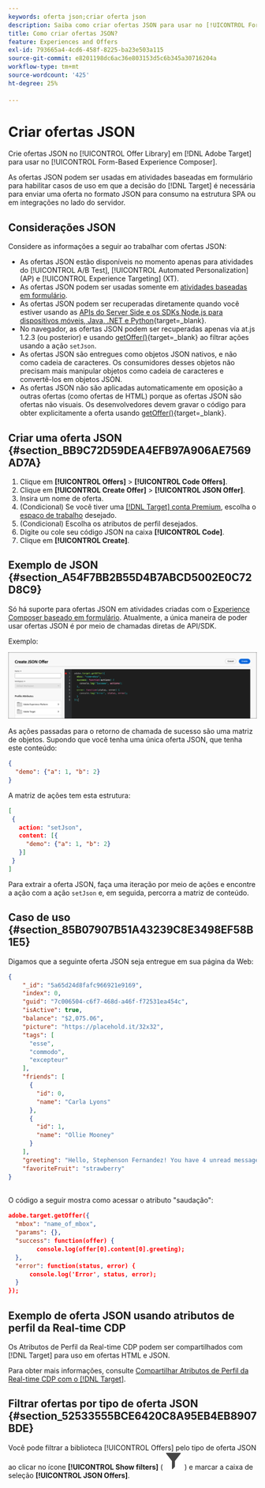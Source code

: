 ```yaml
---
keywords: oferta json;criar oferta json
description: Saiba como criar ofertas JSON para usar no [!UICONTROL Form-Based Experience Composer].
title: Como criar ofertas JSON?
feature: Experiences and Offers
exl-id: 793665a4-4cd6-458f-8225-ba23e503a115
source-git-commit: e8201198dc6ac36e803153d5c6b345a30716204a
workflow-type: tm+mt
source-wordcount: '425'
ht-degree: 25%

---
```


# Criar ofertas JSON

Crie ofertas JSON no [!UICONTROL Offer Library] em [!DNL Adobe Target] para usar no [!UICONTROL Form-Based Experience Composer].

As ofertas JSON podem ser usadas em atividades baseadas em formulário para habilitar casos de uso em que a decisão do [!DNL Target] é necessária para enviar uma oferta no formato JSON para consumo na estrutura SPA ou em integrações no lado do servidor.

## Considerações JSON

Considere as informações a seguir ao trabalhar com ofertas JSON:

* As ofertas JSON estão disponíveis no momento apenas para atividades do [!UICONTROL A/B Test], [!UICONTROL Automated Personalization] (AP) e [!UICONTROL Experience Targeting] (XT).
* As ofertas JSON podem ser usadas somente em [atividades baseadas em formulário](/help/main/c-experiences/form-experience-composer.md).
* As ofertas JSON podem ser recuperadas diretamente quando você estiver usando as [APIs do Server Side e os SDKs Node.js para dispositivos móveis, Java, .NET e Python](https://experienceleague.adobe.com/en/docs/target-dev/developer/server-side/server-side-overview){target=_blank}.
* No navegador, as ofertas JSON podem ser recuperadas apenas via at.js 1.2.3 (ou posterior) e usando [getOffer()](https://experienceleague.adobe.com/en/docs/target-dev/developer/client-side/at-js-implementation/functions-overview/adobe-target-getoffer){target=_blank} ao filtrar ações usando a ação `setJson`.
* As ofertas JSON são entregues como objetos JSON nativos, e não como cadeia de caracteres. Os consumidores desses objetos não precisam mais manipular objetos como cadeia de caracteres e convertê-los em objetos JSON.
* As ofertas JSON não são aplicadas automaticamente em oposição a outras ofertas (como ofertas de HTML) porque as ofertas JSON são ofertas não visuais. Os desenvolvedores devem gravar o código para obter explicitamente a oferta usando [getOffer()](https://experienceleague.adobe.com/en/docs/target-dev/developer/client-side/at-js-implementation/functions-overview/adobe-target-getoffer){target=_blank}.

## Criar uma oferta JSON {#section_BB9C72D59DEA4EFB97A906AE7569AD7A}

1. Clique em **[!UICONTROL Offers]** > **[!UICONTROL Code Offers]**.
1. Clique em **[!UICONTROL Create Offer]** > **[!UICONTROL JSON Offer]**.
1. Insira um nome de oferta.
1. (Condicional) Se você tiver uma [[!DNL Target] conta Premium](/help/main/c-intro/intro.md#premium), escolha o [espaço de trabalho](/help/main/administrating-target/c-user-management/property-channel/property-channel.md#workspace) desejado.
1. (Condicional) Escolha os atributos de perfil desejados.
1. Digite ou cole seu código JSON na caixa **[!UICONTROL Code]**.
1. Clique em **[!UICONTROL Create]**.

## Exemplo de JSON {#section_A54F7BB2B55D4B7ABCD5002E0C72D8C9}

Só há suporte para ofertas JSON em atividades criadas com o [Experience Composer baseado em formulário](/help/main/c-experiences/form-experience-composer.md). Atualmente, a única maneira de poder usar ofertas JSON é por meio de chamadas diretas de API/SDK.

Exemplo:

![Caixa de diálogo Criar oferta JSON](/help/main/c-experiences/c-manage-content/assets/json-example.png)

As ações passadas para o retorno de chamada de sucesso são uma matriz de objetos. Supondo que você tenha uma única oferta JSON, que tenha este conteúdo:

```json
{ 
  "demo": {"a": 1, "b": 2} 
}
```

A matriz de ações tem esta estrutura:

```json
[ 
 { 
   action: "setJson", 
   content: [{ 
     "demo": {"a": 1, "b": 2} 
   }] 
 }  
]
```

Para extrair a oferta JSON, faça uma iteração por meio de ações e encontre a ação com a ação `setJson` e, em seguida, percorra a matriz de conteúdo.

## Caso de uso {#section_85B07907B51A43239C8E3498EF58B1E5}

Digamos que a seguinte oferta JSON seja entregue em sua página da Web:

```json
{ 
    "_id": "5a65d24d8fafc966921e9169", 
    "index": 0, 
    "guid": "7c006504-c6f7-468d-a46f-f72531ea454c", 
    "isActive": true, 
    "balance": "$2,075.06", 
    "picture": "https://placehold.it/32x32", 
    "tags": [ 
      "esse", 
      "commodo", 
      "excepteur"
    ], 
    "friends": [ 
      { 
        "id": 0, 
        "name": "Carla Lyons" 
      }, 
      { 
        "id": 1, 
        "name": "Ollie Mooney" 
      } 
    ], 
    "greeting": "Hello, Stephenson Fernandez! You have 4 unread messages.", 
    "favoriteFruit": "strawberry" 
} 
  
```

O código a seguir mostra como acessar o atributo &quot;saudação&quot;:

```json
adobe.target.getOffer({   
  "mbox": "name_of_mbox", 
  "params": {}, 
  "success": function(offer) {           
        console.log(offer[0].content[0].greeting); 
  },   
  "error": function(status, error) {           
      console.log('Error', status, error); 
  } 
});
```

## Exemplo de oferta JSON usando atributos de perfil da Real-time CDP

Os Atributos de Perfil da Real-time CDP podem ser compartilhados com [!DNL Target] para uso em ofertas HTML e JSON.

Para obter mais informações, consulte [Compartilhar Atributos de Perfil da Real-time CDP com o [!DNL Target]](/help/main/c-integrating-target-with-mac/integrating-with-rtcdp.md#rtcdp-profile-attributes).

## Filtrar ofertas por tipo de oferta JSON {#section_52533555BCE6420C8A95EB4EB8907BDE}

Você pode filtrar a biblioteca [!UICONTROL Offers] pelo tipo de oferta JSON ao clicar no ícone **[!UICONTROL Show filters]** ( ![ícone Mostrar filtros](/help/main/assets/icons/Filter.svg) ) e marcar a caixa de seleção **[!UICONTROL JSON Offers]**.
